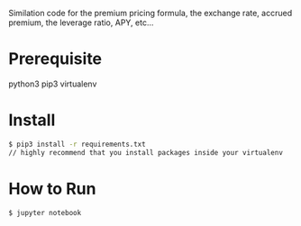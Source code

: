 Similation code for the premium pricing formula, the exchange rate, accrued premium, the leverage ratio, APY, etc...

# Prerequisite

python3
pip3
virtualenv

# Install

```bash
$ pip3 install -r requirements.txt
// highly recommend that you install packages inside your virtualenv
```

# How to Run

```bash
$ jupyter notebook
```
